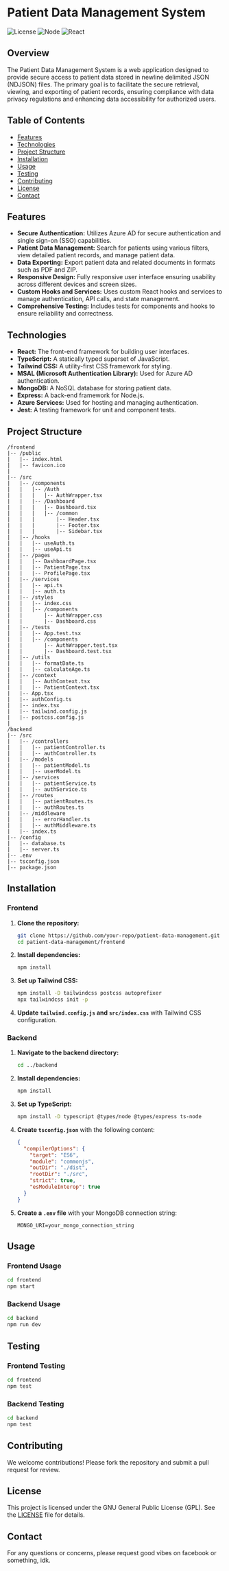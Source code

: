 # Patient Data Management System

![License](https://img.shields.io/badge/license-GNU%20GPL-blue.svg)
![Node](https://img.shields.io/badge/node-%3E%3D12.0.0-green.svg)
![React](https://img.shields.io/badge/react-%3E%3D17.0.0-blue.svg)

## Overview

The Patient Data Management System is a web application designed to provide secure access to patient data stored in newline delimited JSON (NDJSON) files. The primary goal is to facilitate the secure retrieval, viewing, and exporting of patient records, ensuring compliance with data privacy regulations and enhancing data accessibility for authorized users.

## Table of Contents

- [Features](#features)
- [Technologies](#technologies)
- [Project Structure](#project-structure)
- [Installation](#installation)
- [Usage](#usage)
- [Testing](#testing)
- [Contributing](#contributing)
- [License](#license)
- [Contact](#contact)

## Features

- **Secure Authentication:** Utilizes Azure AD for secure authentication and single sign-on (SSO) capabilities.
- **Patient Data Management:** Search for patients using various filters, view detailed patient records, and manage patient data.
- **Data Exporting:** Export patient data and related documents in formats such as PDF and ZIP.
- **Responsive Design:** Fully responsive user interface ensuring usability across different devices and screen sizes.
- **Custom Hooks and Services:** Uses custom React hooks and services to manage authentication, API calls, and state management.
- **Comprehensive Testing:** Includes tests for components and hooks to ensure reliability and correctness.

## Technologies

- **React:** The front-end framework for building user interfaces.
- **TypeScript:** A statically typed superset of JavaScript.
- **Tailwind CSS:** A utility-first CSS framework for styling.
- **MSAL (Microsoft Authentication Library):** Used for Azure AD authentication.
- **MongoDB:** A NoSQL database for storing patient data.
- **Express:** A back-end framework for Node.js.
- **Azure Services:** Used for hosting and managing authentication.
- **Jest:** A testing framework for unit and component tests.

## Project Structure

```plaintext
/frontend
|-- /public
|   |-- index.html
|   |-- favicon.ico
|
|-- /src
|   |-- /components
|   |   |-- /Auth
|   |   |   |-- AuthWrapper.tsx
|   |   |-- /Dashboard
|   |   |   |-- Dashboard.tsx
|   |   |   |-- /common
|   |   |       |-- Header.tsx
|   |   |       |-- Footer.tsx
|   |   |       |-- Sidebar.tsx
|   |-- /hooks
|   |   |-- useAuth.ts
|   |   |-- useApi.ts
|   |-- /pages
|   |   |-- DashboardPage.tsx
|   |   |-- PatientPage.tsx
|   |   |-- ProfilePage.tsx
|   |-- /services
|   |   |-- api.ts
|   |   |-- auth.ts
|   |-- /styles
|   |   |-- index.css
|   |   |-- /components
|   |       |-- AuthWrapper.css
|   |       |-- Dashboard.css
|   |-- /tests
|   |   |-- App.test.tsx
|   |   |-- /components
|   |       |-- AuthWrapper.test.tsx
|   |       |-- Dashboard.test.tsx
|   |-- /utils
|   |   |-- formatDate.ts
|   |   |-- calculateAge.ts
|   |-- /context
|   |   |-- AuthContext.tsx
|   |   |-- PatientContext.tsx
|   |-- App.tsx
|   |-- authConfig.ts
|   |-- index.tsx
|   |-- tailwind.config.js
|   |-- postcss.config.js
|
/backend
|-- /src
|   |-- /controllers
|   |   |-- patientController.ts
|   |   |-- authController.ts
|   |-- /models
|   |   |-- patientModel.ts
|   |   |-- userModel.ts
|   |-- /services
|   |   |-- patientService.ts
|   |   |-- authService.ts
|   |-- /routes
|   |   |-- patientRoutes.ts
|   |   |-- authRoutes.ts
|   |-- /middleware
|   |   |-- errorHandler.ts
|   |   |-- authMiddleware.ts
|   |-- index.ts
|-- /config
|   |-- database.ts
|   |-- server.ts
|-- .env
|-- tsconfig.json
|-- package.json
```

## Installation

### Frontend

1. **Clone the repository:**

   ```bash
   git clone https://github.com/your-repo/patient-data-management.git
   cd patient-data-management/frontend
   ```

2. **Install dependencies:**

   ```bash
   npm install
   ```

3. **Set up Tailwind CSS:**

   ```bash
   npm install -D tailwindcss postcss autoprefixer
   npx tailwindcss init -p
   ```

4. **Update `tailwind.config.js` and `src/index.css`** with Tailwind CSS configuration.

### Backend

1. **Navigate to the backend directory:**

   ```bash
   cd ../backend
   ```

2. **Install dependencies:**

   ```bash
   npm install
   ```

3. **Set up TypeScript:**

   ```bash
   npm install -D typescript @types/node @types/express ts-node
   ```

4. **Create `tsconfig.json`** with the following content:

   ```json
   {
     "compilerOptions": {
       "target": "ES6",
       "module": "commonjs",
       "outDir": "./dist",
       "rootDir": "./src",
       "strict": true,
       "esModuleInterop": true
     }
   }
   ```

5. **Create a `.env` file** with your MongoDB connection string:

   ```.env
   MONGO_URI=your_mongo_connection_string
   ```

## Usage

### Frontend Usage

```bash
cd frontend
npm start
```

### Backend Usage

```bash
cd backend
npm run dev
```

## Testing

### Frontend Testing

```bash
cd frontend
npm test
```

### Backend Testing

```bash
cd backend
npm test
```

## Contributing

We welcome contributions! Please fork the repository and submit a pull request for review.

## License

This project is licensed under the GNU General Public License (GPL). See the [LICENSE](LICENSE) file for details.

## Contact

For any questions or concerns, please request good vibes on facebook or something, idk.
